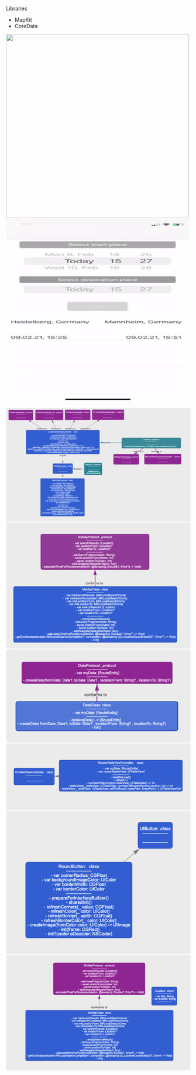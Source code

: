 
Libraries
* MapKit
* CoreData

<p float="left">
<img src="https://github.com/taioo/route-rider/blob/master/road-rider-storyboard/attachment/d.gif" width="500" height="500"/>
<img src="https://github.com/taioo/route-rider/blob/master/road-rider-storyboard/attachment/w.gif" width="500" height="500"/>
</p>


<img src="attachment/diagram/1.png"/>
<img src="attachment/diagram/2.png"/>
<img src="attachment/diagram/3.png"/>
<img src="attachment/diagram/4.png"/>
<img src="attachment/diagram/5.png"/>
<img src="attachment/diagram/6.png"/>
